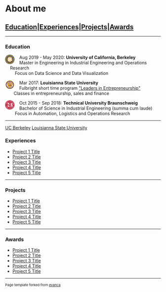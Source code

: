 # About me

## [Education](#education)|[Experiences](#experiences)|[Projects](#projects)|[Awards](#awards)

---

### Education 


<img style="float: left;" src="images/UCB_logo.png?raw=true" width="30" height="30"/> &nbsp; &nbsp; Aug 2019 - May 2020: **University of California, Berkeley** <br> 
&nbsp; &nbsp; Master in Engineering in Industrial Engineering and Operations <br> &nbsp; &nbsp; Research  <br>
&nbsp; &nbsp; &nbsp; &nbsp; Focus on Data Science and Data Visualization

<img style="float: left;" src="images/LSU_logo.jpg?raw=true" width="30" height="30"/> &nbsp; &nbsp; Mar 2017: **Louisianna State University** <br>
&nbsp; &nbsp; Fulbright short time program ["Leaders in Entrepreneurship"](https://www.fulbright.de/programs-for-germans/studierende-und-graduierte/leaders-in-entrepreneurship) <br>
&nbsp; &nbsp;&nbsp; &nbsp; Classes in entrepreneurship, sales and finance


<img style="float: left;" src="images/TUBS_round.png?raw=true" width="30" height="30"/> &nbsp; &nbsp; Oct 2015 - Sep 2018: **Technical University Braunschweig** <br>
&nbsp; &nbsp; Bachelor of Science in Industrial Engineering (summa cum laude)<br>
&nbsp; &nbsp; &nbsp; &nbsp; Focus in Automation, Logistics and Operations Research


---

[UC Berkeley](/sample_page) 
[Louisianna State University](/pdf/sample_presentation.pdf)
### Experiences

- [Project 1 Title](http://example.com/)
- [Project 2 Title](http://example.com/)
- [Project 3 Title](http://example.com/)
- [Project 4 Title](http://example.com/)
- [Project 5 Title](http://example.com/)

---
### Projects

- [Project 1 Title](http://example.com/)
- [Project 2 Title](http://example.com/)
- [Project 3 Title](http://example.com/)
- [Project 4 Title](http://example.com/)
- [Project 5 Title](http://example.com/)

---

### Awards

- [Project 1 Title](http://example.com/)
- [Project 2 Title](http://example.com/)
- [Project 3 Title](http://example.com/)
- [Project 4 Title](http://example.com/)
- [Project 5 Title](http://example.com/)


---
<p style="font-size:11px">Page template forked from <a href="https://github.com/evanca/quick-portfolio">evanca</a></p>
<!-- Remove above link if you don't want to attibute -->
